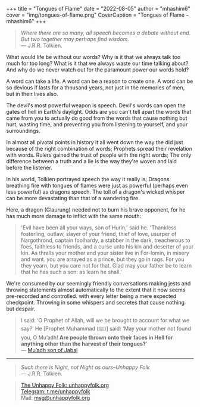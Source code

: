+++
title = "Tongues of Flame"
date = "2022-08-05"
author = "mhashim6"
cover = "img/tongues-of-flame.png"
CoverCaption = "Tongues of Flame – mhashim6"
+++

> _Where there are so many, all speech becomes a debate without end. But two together may perhaps find wisdom._ \
> — J.R.R. Tolkien.

What would life be without our words? Why is it that we always talk too much for too long? What is it that we always waste our time talking about? And why do we never watch out for the paramount power our words hold?

A word can take a life. A word can be a reason to create one. A word can be so devious if lasts for a thousand years, not just in the memories of men, but in their lives also.

The devil's most powerful weapon is speech. Devil's words can open the gates of hell in Earth's daylight. Odds are you can't tell apart the words that came from you to actually do good from the words that cause nothing but hurt, wasting time, and preventing you from listening to yourself, and your surroundings.

In almost all pivotal points in history it all went down the way the did just because of the right combination of words; Prophets spread their revelation with words. Rulers gained the trust of people with the right words; The only difference between a truth and a lie is the way they're woven and laid before the listener.  

In his world, Tolkien portrayed speech the way it really is; Dragons breathing fire with tongues of flames were just as powerful (perhaps even less powerful) as dragons speech. The toll of a dragon's wicked whisper can be more devastating than that of a wandering fire.

Here, a dragon (Glaurung) needed not to burn his brave opponent, for he has much more damage to inflict with the same mouth:
>'Evil have been all your ways, son of Hurin,' said he. 'Thankless fosterling, outlaw, slayer of your friend, thief of love, usurper of Nargothrond, captain foolhardy, a stabber in the dark, treacherous to foes, faithless to friends, and a curse unto his kin and deserter of your kin. As thralls your mother and your sister live in For-lomin, in misery and want. you are arrayed as a prince, but they go in rags. For you they yearn, but you care not for that. Glad may your father be to learn that he has such a son: as learn he shall.'

We're consumed by our seemingly friendly conversations making jests and throwing statements almost automatically to the extent that it now seems pre-recorded and controlled. with every letter being a mere expected checkpoint. Throwing in some whispers and secretes that cause nothing but despair.

> I said: ‘O Prophet of Allah, will we be brought to account for what we say?’ He [Prophet Muhammad (ﷺ)] said: ‘May your mother not found you, O Mu’adh! __Are people thrown onto their faces in Hell for anything other than the harvest of their tongues?__’ \
> — [Mu’adh son of Jabal](https://sunnah.com/ibnmajah:3973)

---
> _Such there is Night, not Night as ours–Unhappy Folk_ \
> — J.R.R. Tolkien.

> [The Unhappy Folk: unhappyfolk.org](https://unhappyfolk.org) \
> [Telegram: t.me/unhappyfolk](https://t.me/unhappyfolk) \
> Mail: msg@unhappyfolk.org 